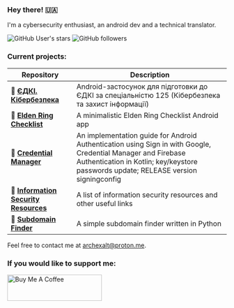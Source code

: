 ### Hey there! 🇺🇦

I'm a cybersecurity enthusiast, an android dev and a technical translator. 

![GitHub User's stars](https://img.shields.io/github/stars/ArchExalt) ![GitHub followers](https://img.shields.io/github/followers/ArchExalt)

### Current projects:

| Repository | Description |
| --- | --- |
| 📌 **[ЄДКІ. Кібербезпека](https://github.com/ArchExalt/EDKI.Kiberbezpeka)** | Android-застосунок для підготовки до ЄДКІ за спеціальністю 125 (Кібербезпека та захист інформації)| 
| 📌 **[Elden Ring Checklist](https://github.com/ArchExalt/EldenRingChecklist)** | A minimalistic Elden Ring Checklist Android app| 
| 📌 **[Credential Manager](https://github.com/ArchExalt/CredentialManager)** | An implementation guide for Android Authentication using Sign in with Google, Credential Manager and Firebase Authentication in Kotlin; key/keystore passwords update; RELEASE version signingconfig| 
| 📌 **[Information Security Resources](https://github.com/ArchExalt/InfoSecResources)**|  A list of information security resources and other useful links| 
| 📌 **[Subdomain Finder](https://github.com/ArchExalt/SubdomainFinder)**|  A simple subdomain finder written in Python | 

Feel free to contact me at archexalt@proton.me.

### If you would like to support me:

<a href="https://www.buymeacoffee.com/archexalt" target="_blank"><img src="https://cdn.buymeacoffee.com/buttons/v2/arial-red.png" alt="Buy Me A Coffee" style="height: 60px !important;width: 217px !important;" ></a>
